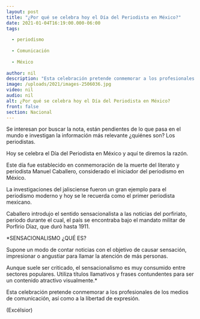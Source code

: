 ```yaml
---
layout: post
title: "¿Por qué se celebra hoy el Día del Periodista en México?"
date: 2021-01-04T16:19:00.000-06:00
tags:
  
  - periodismo
  
  - Comunicación
  
  - México
  
author: nil
description: "Esta celebración pretende conmemorar a los profesionales de los medios de comunicación, así como a la libertad de expresión"
image: /uploads/2021/images-2506036.jpg
video: nil
audio: nil
alt: ¿Por qué se celebra hoy el Día del Periodista en México?
front: false
section: Nacional
---
```


Se interesan por buscar la nota, están pendientes de lo que pasa en el mundo e investigan la información más relevante ¿quiénes son? Los periodistas.

Hoy se celebra el Día del Periodista en México y aquí te diremos la razón.

Este día fue establecido en conmemoración de la muerte del literato y periodista Manuel Caballero, considerado el iniciador del periodismo en México.

La investigaciones del  jalisciense fueron un gran ejemplo para el periodismo moderno y hoy se le recuerda como el primer periodista mexicano.

Caballero introdujo el sentido sensacionalista a las noticias del porfiriato, periodo durante el cual,  el país se encontraba bajo el mandato militar de Porfirio Díaz, que duró hasta 1911.

 

*SENSACIONALISMO ¿QUÉ ES?

Supone un modo de contar noticias con el objetivo de causar sensación, impresionar o angustiar para llamar la atención de más personas.

Aunque suele ser criticado, el sensacionalismo es muy consumido entre sectores populares. Utiliza títulos llamativos y frases contundentes para ser un contenido atractivo visualmente.*

Esta celebración pretende conmemorar a los profesionales de los medios de comunicación, así como a la libertad de expresión.  

(Excélsior)
